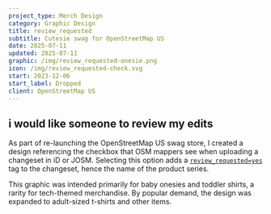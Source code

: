 ```yaml
---
project_type: Merch Design
category: Graphic Design
title: review_requested
subtitle: Cutesie swag for OpenStreetMap US
date: 2025-07-11
updated: 2025-07-11
graphic: /img/review_requested-onesie.png
icon: /img/review_requested-check.svg
start: 2023-12-06
start_label: Dropped
client: OpenStreetMap US
---
```

## i would like someone to review my edits

As part of re-launching the OpenStreetMap US swag store, I created a design referencing the checkbox that OSM mappers see when uploading a changeset in iD or JOSM. Selecting this option  adds a [`review_requested=yes`](https://wiki.openstreetmap.org/wiki/Key:review_requested) tag to the changeset, hence the name of the product series.

This graphic was intended primarily for baby onesies and toddler shirts, a rarity for tech-themed merchandise. By popular demand, the design was expanded to adult-sized t-shirts and other items.